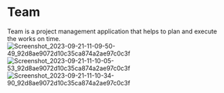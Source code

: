 # Team
Team is a project management application that helps to plan and execute the works on time.
![Screenshot_2023-09-21-11-09-50-49_92d8ae9072d10c35ca874a2ae97c0c3f](https://github.com/KripaUnni/Team/assets/145317364/467d32ad-6203-49e7-9944-75c1c0e3dbe7)
![Screenshot_2023-09-21-11-10-05-53_92d8ae9072d10c35ca874a2ae97c0c3f](https://github.com/KripaUnni/Team/assets/145317364/46997d30-6d92-440b-bfa5-182c90c463e0)
![Screenshot_2023-09-21-11-10-34-90_92d8ae9072d10c35ca874a2ae97c0c3f](https://github.com/KripaUnni/Team/assets/145317364/4fa1ed79-ad36-4a73-b3ca-bc4a647f9692)
